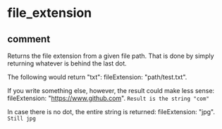 # file_extension
## comment

Returns the file extension from a given file path.
That is done by simply returning whatever is behind the last dot.

The following would return "txt":
fileExtension: "path/test.txt".

If you write something else, however, the result could make less sense:
fileExtension: "https://www.github.com". `Result is the string "com"`

In case there is no dot, the entire string is returned:
fileExtension: "jpg". `Still jpg`